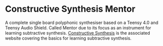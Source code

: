 # Constructive Synthesis Mentor

A complete single board polyphonic synthesiser based on a Teensy 4.0 and Teensy Audio Shield. Called Mentor due to its focus as an instrument for learning subtractive synthesis. <a href="http://thewessens.net/synthbook/#constructive-synthesis">Constructive Synthesis</a> is the associated website covering the basics for learning subtractive synthesis.
